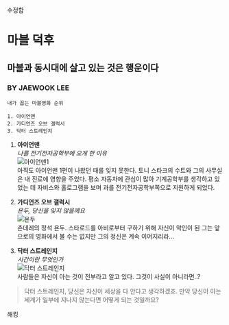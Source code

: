 수정함

# 마블 덕후
## 마블과 동시대에 살고 있는 것은 행운이다
### BY JAEWOOK LEE

~~~
내가 꼽는 마블영화 순위

1. 아이언맨
2. 가디언즈 오브 갤럭시
3. 닥터 스트레인지
~~~

1. __아이언맨__  
*나를 전기전자공학부에 오게 한 이유*  
![아이언맨1](http://mblogthumb1.phinf.naver.net/MjAxODA0MDJfMTUw/MDAxNTIyNjQ2NDU5Mjgy.1J_gOlUEnH70--TPj21MmvSrLahtFWXcpcfVTHzpm2Qg.pV76h5YDtBoQ59C2XOMtDcl6rvKQFM2Y1h3yopuLTZcg.JPEG.iisziia/2.jpg?type=w800)  
아직도 아이언맨 1편이 나왔던 때를 잊지 못한다. 토니 스타크의 수트와 그의 사무실은 내 진로에 영향을 주었다. 평소 자동차에 관심이 많아 기계공학부를 생각하고 있었는 데 자비스와 홀로그램을 보며 과를 전기전자공학부쪽으로 지원하게 되었다.

2. __가디언즈 오브 갤럭시__  
*욘두, 당신을 잊지 않을께요*  
![욘두](http://t1.daumcdn.net/liveboard/movie/750781ebc6c24b38b845d8ccd89e4f11.JPG)  
츤데레의 정석 욘두. 스타로드를 아비로부터 구하기 위해 자신이 악인이 된 그는 앞으로의 영화에서 볼 수는 없지만 그의 정신은 계속 이어지리라...

3. __닥터 스트레인지__  
*시간이란 무엇인가*  
![닥터 스트레인지](http://hanhodaily.com/news/photo/201610/50016_9059_752.jpg)  
사람들은 자신이 아는 것이 전부라고 알고 있다. 그것이 사실이 아니라면..?
> 닥터 스트레인지, 당신은 자신이 세상을 다 안다고 생각하겠죠. 만약 당신이 아는 세계가 일부에 지나지 않는다면 어떻게 되는 것일까요?  


해킹
